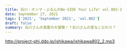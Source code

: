 ```yaml
---
title: 石川・ホンマ・ぶるんのBe-SIDE Your Life! vol.802-2
date: September 27, 2021
tags: ['2021', 'September 2021', 'vol.802']
draft: false
summary: 石川さんの真夏の大冒険！？石川さんの変なこだわり？
---
```


http://project-phi.ddo.jp/ishikawa/ishikawa802_2.mp3